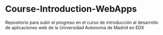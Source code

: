 # Course-Introduction-WebApps
Repositorio para subir el progreso en el curso de introducción al desarrollo de aplicaciones web de la Universidad Autonoma de Madrid en EDX
